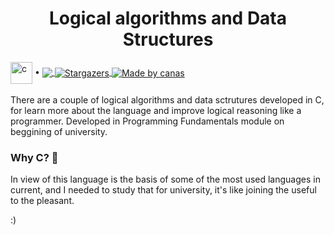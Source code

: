 <h1 align="center">Logical algorithms and Data Structures</h1>

<div>
  <img align="center" src="https://simpleicons.org/icons/c.svg" alt="c" height="35px"> • 
  <a href="https://replit.com/@canas11?path=folder/Logical%20Algorithms%20and%20Data%20Structures%20in%20C">
    <img align="center" src="https://img.shields.io/static/v1?label=Replit&message=Click to visit&color=DD1200&logo=Replit">
  </a>
  <a href="https://github.com/1canas/logical-algorithms-and-data-structures/stargazers">
    <img align="center" alt="Stargazers" src="https://img.shields.io/github/stars/1canas/logical-algorithms-and-data-structures">
  </a>
  <a href="https://github.com/1canas">
    <img align="center" alt="Made by canas" src="https://img.shields.io/badge/made%20by-canas-%237519C1">
  </a>
</div>

<br>
There are a couple of logical algorithms and data sctrutures developed in C, for learn more about the language and improve logical reasoning like a programmer. Developed in Programming Fundamentals module on beggining of university.

### Why C? 🤔
In view of this language is the basis of some of the most used languages in current, and I needed to study that for university, it's like joining the useful to the pleasant.

:)
